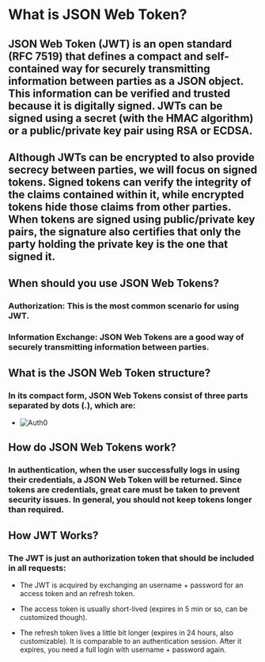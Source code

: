 # What is JSON Web Token?
## JSON Web Token (JWT) is an open standard (RFC 7519) that defines a compact and self-contained way for securely transmitting information between parties as a JSON object. This information can be verified and trusted because it is digitally signed. JWTs can be signed using a secret (with the HMAC algorithm) or a public/private key pair using RSA or ECDSA.

## Although JWTs can be encrypted to also provide secrecy between parties, we will focus on signed tokens. Signed tokens can verify the integrity of the claims contained within it, while encrypted tokens hide those claims from other parties. When tokens are signed using public/private key pairs, the signature also certifies that only the party holding the private key is the one that signed it.

## When should you use JSON Web Tokens?
### Authorization: This is the most common scenario for using JWT.
### Information Exchange: JSON Web Tokens are a good way of securely transmitting information between parties.

## What is the JSON Web Token structure?
### In its compact form, JSON Web Tokens consist of three parts separated by dots (.), which are:

 - ![Auth0](https://encrypted-tbn0.gstatic.com/images?q=tbn:ANd9GcT6WE6QPviUVA7jpM4wXWjwaauKzsSuDEYWFw&usqp=CAU)

## How do JSON Web Tokens work?
### In authentication, when the user successfully logs in using their credentials, a JSON Web Token will be returned. Since tokens are credentials, great care must be taken to prevent security issues. In general, you should not keep tokens longer than required.

## How JWT Works?

### The JWT is just an authorization token that should be included in all requests:
 - The JWT is acquired by exchanging an username + password for an access token and an refresh token.

 - The access token is usually short-lived (expires in 5 min or so, can be customized though).

 - The refresh token lives a little bit longer (expires in 24 hours, also customizable). It is comparable to an authentication session. After it expires, you need a full login with username + password again.